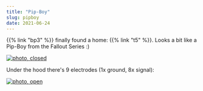 ```yaml
---
title: "Pip-Boy"
slug: pipboy
date: 2021-06-24
---
```


{{% link "bp3" %}} finally found a home: {{% link "t5" %}}.  Looks a bit like a Pip-Boy from the Fallout Series :)

[![photo, closed](/img/blog/2021-06-24_closed.jpg)](/img/blog/2021-06-24_closed.jpg)

Under the hood there's 9 electrodes (1x ground, 8x signal):

[![photo, open](/img/blog/2021-06-24_open.jpg)](/img/blog/2021-06-24_open.jpg)
